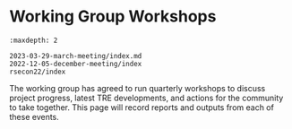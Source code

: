 # Working Group Workshops

```{toctree}
:maxdepth: 2

2023-03-29-march-meeting/index.md
2022-12-05-december-meeting/index
rsecon22/index

```

The working group has agreed to run quarterly workshops to discuss project progress, latest TRE developments, and actions for the community to take together. This page will record reports and outputs from each of these events.
